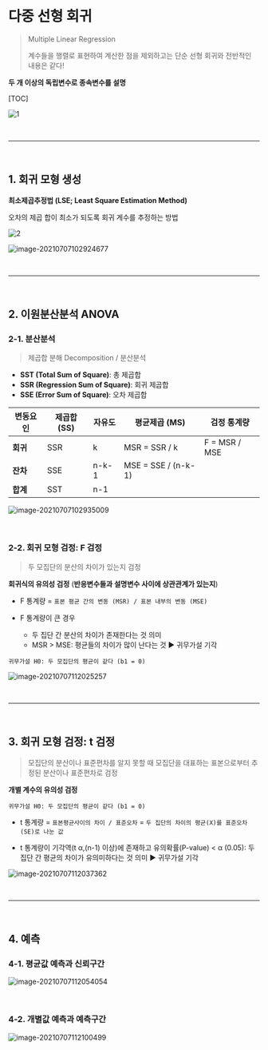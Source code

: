 # 다중 선형 회귀

> Multiple Linear Regression
>
> 계수들을 행렬로 표현하여 계산한 점을 제외하고는 단순 선형 회귀와 전반적인 내용은 같다! 

**두 개 이상의 독립변수로 종속변수를 설명**

[TOC]

![1](2_다중선형회귀.assets/1.jpg)

<br>

---

<br>

## 1. 회귀 모형 생성

**최소제곱추정법 (LSE; Least Square Estimation Method)**

오차의 제곱 합이 최소가 되도록 회귀 계수를 추정하는 방법

![2](2_다중선형회귀.assets/2.jpg)

![image-20210707102924677](2_다중선형회귀.assets/image-20210707102924677.png)

<br>

---

<br>

## 2. 이원분산분석 ANOVA 

### 2-1. 분산분석

> 제곱합 분해 Decomposition / 분산분석

- **SST (Total Sum of Square)**: 총 제곱합
- **SSR (Regression Sum of Square)**: 회귀 제곱합
- **SSE (Error Sum of Square)**: 오차 제곱합

| 변동요인 | 제곱합 (SS) | 자유도 | 평균제곱 (MS)       | 검정 통계량   |
| -------- | ----------- | ------ | ------------------- | ------------- |
| **회귀** | SSR         | k      | MSR = SSR / k       | F = MSR / MSE |
| **잔차** | SSE         | n-k-1  | MSE = SSE / (n-k-1) |               |
| **합계** | SST         | n-1    |                     |               |

![image-20210707102935009](2_다중선형회귀.assets/image-20210707102935009.png)

<br>

### 2-2. 회귀 모형 검정: F 검정

> 두 모집단의 분산의 차이가 있는지 검정

**회귀식의 유의성 검정** (**반응변수들과 설명변수 사이에 상관관계가 있는지**)

- F 통계량 = `표본 평균 간의 변동 (MSR) / 표본 내부의 변동 (MSE)`

- F 통계량이 큰 경우
  - 두 집단 간 분산의 차이가 존재한다는 것 의미
  - MSR > MSE: 평균들의 차이가 많이 난다는 것 ▶ 귀무가설 기각

```
귀무가설 H0: 두 모집단의 평균이 같다 (b1 = 0)
```

![image-20210707112025257](2_다중선형회귀.assets/image-20210707112025257.png)

<br>

---

<br>

## 3. 회귀 모형 검정: t 검정

> 모집단의 분산이나 표준편차를 알지 못할 때 모집단을 대표하는 표본으로부터 추정된 분산이나 표준편차로 검정

**개별 계수의 유의성 검정**

```
귀무가설 H0: 두 모집단의 평균이 같다 (b1 = 0)
```

- t 통계량 = `표본평균사이의 차이 / 표준오차` = `두 집단의 차이의 평균(X)를 표준오차(SE)로 나눈 값`

- t 통계량이 기각역(t α,(n-1) 이상)에 존재하고 유의확률(P-value) < α (0.05): 두 집단 간 평균의 차이가 유의미하다는 것 의미 ▶ 귀무가설 기각

![image-20210707112037362](2_다중선형회귀.assets/image-20210707112037362.png)

<br>

---

<br>

## 4. 예측

### 4-1. 평균값 예측과 신뢰구간

![image-20210707112054054](2_다중선형회귀.assets/image-20210707112054054.png)

<br>

### 4-2. 개별값 예측과 예측구간

![image-20210707112100499](2_다중선형회귀.assets/image-20210707112100499.png)
